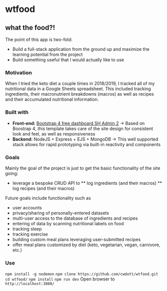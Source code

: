 # wtfood
## what the food?!

The point of this app is two-fold:

* Build a full-stack application from the ground up and maximize the learning potential from the project
* Build something useful that I would actually like to use

### Motivation

When I tried the keto diet a couple times in 2018/2019, I tracked all of my nutritional data in a Google Sheets spreadsheet. This included tracking ingredients, their macronutrient breakdowns (macros) as well as recipes and their accumulated nutritional information.

### Built with

* **Front-end:** [Bootstrap 4 free dashboard SH Admin 2](https://startbootstrap.com/themes/sb-admin-2/) -> Based on Boostrap 4, this template takes care of the site design for consistent look and feel, as well as responsiveness
* **Backend:** NodeJS + Express + EJS + MongoDB -> This well supported stack allows for rapid prototyping via built-in reactivity and components

### Goals

Mainly the goal of the project is just to get the basic functionality of the site going: 
* leverage a bespoke CRUD API to
** log ingredients (and their macros)
** log recipes (and their macros)

Future goals include functionality such as
* user accounts
* privacy/sharing of personally-entered datasets
* multi-user access to the database of ingredients and recipes
* entering of data by scanning nutritional labels on food
* tracking sleep
* tracking exercise
* building custom meal plans leveraging user-submitted recipes
* offer meal plans customized by diet (keto, vegetarian, vegan, carnivore, etc.) 

### Use

`npm install -g nodemon`
`npm clone https://github.com/cwdott/wtfood.git`
`cd wtfood/`
`npm install`
`npm run dev`
Open browser to `http://localhost:3000/`
